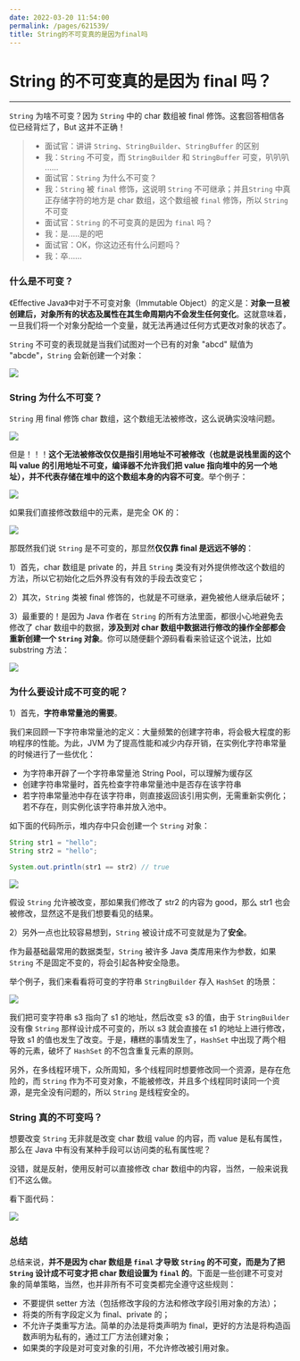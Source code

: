 ```yaml
---
date: 2022-03-20 11:54:00
permalink: /pages/621539/
title: String的不可变真的是因为final吗
---
```

# String 的不可变真的是因为 final 吗？

---

`String` 为啥不可变？因为 `String` 中的 char 数组被 final 修饰。这套回答相信各位已经背烂了，But 这并不正确！

> - 面试官：讲讲 `String`、`StringBuilder`、`StringBuffer` 的区别
> - 我：`String` 不可变，而 `StringBuilder` 和 `StringBuffer` 可变，叭叭叭 ......
> - 面试官：`String` 为什么不可变？
> - 我：`String` 被 `final` 修饰，这说明 `String` 不可继承；并且`String` 中真正存储字符的地方是 char 数组，这个数组被 `final` 修饰，所以 `String` 不可变
> - 面试官：`String` 的不可变真的是因为 `final` 吗？
> - 我：是.....是的吧
> - 面试官：OK，你这边还有什么问题吗？
> - 我：卒......

### 什么是不可变？

《Effective Java》中对于不可变对象（Immutable Object）的定义是：**对象一旦被创建后，对象所有的状态及属性在其生命周期内不会发生任何变化**。这就意味着，一旦我们将一个对象分配给一个变量，就无法再通过任何方式更改对象的状态了。

`String` 不可变的表现就是当我们试图对一个已有的对象 "abcd" 赋值为 "abcde"，`String` 会新创建一个对象：

![](https://gitee.com/veal98/images/raw/master/img/20210402224733.png)

### String 为什么不可变？

`String` 用 final 修饰 char 数组，这个数组无法被修改，这么说确实没啥问题。

![](https://gitee.com/veal98/images/raw/master/img/20210402215240.png)

但是！！！**这个无法被修改仅仅是指引用地址不可被修改（也就是说栈里面的这个叫 value 的引用地址不可变，编译器不允许我们把 value 指向堆中的另一个地址），并不代表存储在堆中的这个数组本身的内容不可变**。举个例子：

![](https://gitee.com/veal98/images/raw/master/img/20210402215319.png)

如果我们直接修改数组中的元素，是完全 OK 的：

![](https://gitee.com/veal98/images/raw/master/img/20210402215616.png)

那既然我们说 `String` 是不可变的，那显然**仅仅靠 final 是远远不够的**：

1）首先，char 数组是 private 的，并且 `String` 类没有对外提供修改这个数组的方法，所以它初始化之后外界没有有效的手段去改变它；

2）其次，`String` 类被 final 修饰的，也就是不可继承，避免被他人继承后破坏；

3）最重要的！是因为 Java 作者在 `String` 的所有方法里面，都很小心地避免去修改了 char 数组中的数据，**涉及到对 char 数组中数据进行修改的操作全部都会重新创建一个 `String` 对象**。你可以随便翻个源码看看来验证这个说法，比如 substring 方法：

![](https://gitee.com/veal98/images/raw/master/img/20210406202957.png)

### 为什么要设计成不可变的呢？

1）首先，**字符串常量池的需要**。

我们来回顾一下字符串常量池的定义：大量频繁的创建字符串，将会极大程度的影响程序的性能。为此，JVM 为了提高性能和减少内存开销，在实例化字符串常量的时候进行了一些优化：

- 为字符串开辟了一个字符串常量池 String Pool，可以理解为缓存区
- 创建字符串常量时，首先检查字符串常量池中是否存在该字符串
- 若字符串常量池中存在该字符串，则直接返回该引用实例，无需重新实例化；若不存在，则实例化该字符串并放入池中。

如下面的代码所示，堆内存中只会创建一个 `String` 对象：

```java
String str1 = "hello";
String str2 = "hello";

System.out.println(str1 == str2) // true 
```

![](https://gitee.com/veal98/images/raw/master/img/20210218204914.png)

假设 `String` 允许被改变，那如果我们修改了 str2 的内容为 good，那么 str1 也会被修改，显然这不是我们想要看见的结果。

2）另外一点也比较容易想到，`String` 被设计成不可变就是为了**安全**。

作为最基础最常用的数据类型，`String` 被许多 Java 类库用来作为参数，如果 `String` 不是固定不变的，将会引起各种安全隐患。

举个例子，我们来看看将可变的字符串 `StringBuilder` 存入 `HashSet` 的场景：

  ![](https://gitee.com/veal98/images/raw/master/img/20210406210219.png)

我们把可变字符串 s3 指向了 s1 的地址，然后改变 s3 的值，由于 `StringBuilder` 没有像 `String` 那样设计成不可变的，所以 s3 就会直接在 s1 的地址上进行修改，导致 s1 的值也发生了改变。于是，糟糕的事情发生了，`HashSet` 中出现了两个相等的元素，破坏了 `HashSet` 的不包含重复元素的原则。

另外，在多线程环境下，众所周知，多个线程同时想要修改同一个资源，是存在危险的，而 `String` 作为不可变对象，不能被修改，并且多个线程同时读同一个资源，是完全没有问题的，所以 `String` 是线程安全的。

### String 真的不可变吗？

想要改变 `String` 无非就是改变 char 数组 value 的内容，而 value 是私有属性，那么在 Java 中有没有某种手段可以访问类的私有属性呢？

没错，就是反射，使用反射可以直接修改 char 数组中的内容，当然，一般来说我们不这么做。

看下面代码：

![](https://gitee.com/veal98/images/raw/master/img/20210406204010.png)

### 总结

总结来说，**并不是因为 char 数组是 `final` 才导致 `String` 的不可变，而是为了把 `String` 设计成不可变才把 char 数组设置为 `final` 的**。下面是一些创建不可变对象的简单策略，当然，也并非所有不可变类都完全遵守这些规则：

- 不要提供 setter 方法（包括修改字段的方法和修改字段引用对象的方法）；
- 将类的所有字段定义为 final、private 的；
- 不允许子类重写方法。简单的办法是将类声明为 final，更好的方法是将构造函数声明为私有的，通过工厂方法创建对象；
- 如果类的字段是对可变对象的引用，不允许修改被引用对象。